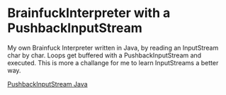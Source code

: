 # BrainfuckInterpreter with a PushbackInputStream
My own Brainfuck Interpreter written in Java, by reading an InputStream char by char. 
Loops get buffered with a PushbackInputStream and executed. This is more a challange for me to learn InputStreams a better way. 

[PushbackInputStream Java](https://docs.oracle.com/javase/7/docs/api/java/io/PushbackInputStream.html)
